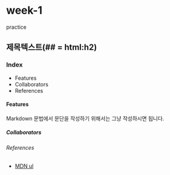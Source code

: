 # week-1
practice
## 제목텍스트(## = html:h2)

### Index

- Features
- Collaborators
- References

#### Features
Markdown 문법에서 문단을 작성하기 위해서는 그냥 작성하시면 됩니다.

##### Collaborators

###### References

- [MDN ul](https://developer.mozilla.org/ko/)
